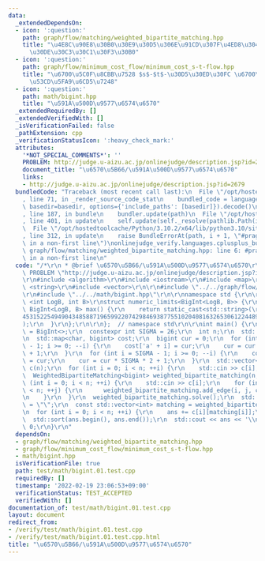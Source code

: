 ```yaml
---
data:
  _extendedDependsOn:
  - icon: ':question:'
    path: graph/flow/matching/weighted_bipartite_matching.hpp
    title: "\u4E8C\u90E8\u30B0\u30E9\u30D5\u306E\u91CD\u307F\u4ED8\u304D\u6700\u5927\
      \u30DE\u30C3\u30C1\u30F3\u30B0"
  - icon: ':question:'
    path: graph/flow/minimum_cost_flow/minimum_cost_s-t-flow.hpp
    title: "\u6700\u5C0F\u8CBB\u7528 $s$-$t$-\u30D5\u30ED\u30FC \u6700\u77ED\u8DEF\
      \u53CD\u5FA9\u6CD5\u7248"
  - icon: ':question:'
    path: math/bigint.hpp
    title: "\u591A\u500D\u9577\u6574\u6570"
  _extendedRequiredBy: []
  _extendedVerifiedWith: []
  _isVerificationFailed: false
  _pathExtension: cpp
  _verificationStatusIcon: ':heavy_check_mark:'
  attributes:
    '*NOT_SPECIAL_COMMENTS*': ''
    PROBLEM: http://judge.u-aizu.ac.jp/onlinejudge/description.jsp?id=2679
    document_title: "\u6570\u5B66/\u591A\u500D\u9577\u6574\u6570"
    links:
    - http://judge.u-aizu.ac.jp/onlinejudge/description.jsp?id=2679
  bundledCode: "Traceback (most recent call last):\n  File \"/opt/hostedtoolcache/Python/3.10.2/x64/lib/python3.10/site-packages/onlinejudge_verify/documentation/build.py\"\
    , line 71, in _render_source_code_stat\n    bundled_code = language.bundle(stat.path,\
    \ basedir=basedir, options={'include_paths': [basedir]}).decode()\n  File \"/opt/hostedtoolcache/Python/3.10.2/x64/lib/python3.10/site-packages/onlinejudge_verify/languages/cplusplus.py\"\
    , line 187, in bundle\n    bundler.update(path)\n  File \"/opt/hostedtoolcache/Python/3.10.2/x64/lib/python3.10/site-packages/onlinejudge_verify/languages/cplusplus_bundle.py\"\
    , line 401, in update\n    self.update(self._resolve(pathlib.Path(included), included_from=path))\n\
    \  File \"/opt/hostedtoolcache/Python/3.10.2/x64/lib/python3.10/site-packages/onlinejudge_verify/languages/cplusplus_bundle.py\"\
    , line 312, in update\n    raise BundleErrorAt(path, i + 1, \"#pragma once found\
    \ in a non-first line\")\nonlinejudge_verify.languages.cplusplus_bundle.BundleErrorAt:\
    \ graph/flow/matching/weighted_bipartite_matching.hpp: line 6: #pragma once found\
    \ in a non-first line\n"
  code: "/*\r\n * @brief \u6570\u5B66/\u591A\u500D\u9577\u6574\u6570\r\n */\r\n#define\
    \ PROBLEM \"http://judge.u-aizu.ac.jp/onlinejudge/description.jsp?id=2679\"\r\n\
    \r\n#include <algorithm>\r\n#include <iostream>\r\n#include <map>\r\n#include\
    \ <string>\r\n#include <vector>\r\n\r\n#include \"../../graph/flow/matching/weighted_bipartite_matching.hpp\"\
    \r\n#include \"../../math/bigint.hpp\"\r\n\r\nnamespace std {\r\n\r\ntemplate\
    \ <int LogB, int B>\r\nstruct numeric_limits<BigInt<LogB, B>> {\r\n  static constexpr\
    \ BigInt<LogB, B> max() {\r\n    return static_cast<std::string>(\r\n        \"\
    453152254949043485887196599220742984693877551020408163265306122448979591836734693877551\"\
    );\r\n  }\r\n};\r\n\r\n};  // namespace std\r\n\r\nint main() {\r\n  using bigint\
    \ = BigInt<>;\r\n  constexpr int SIGMA = 26;\r\n  int n;\r\n  std::cin >> n;\r\
    \n  std::map<char, bigint> cost;\r\n  bigint cur = 0;\r\n  for (int i = SIGMA\
    \ - 1; i >= 0; --i) {\r\n    cost['a' + i] = cur;\r\n    cur = cur * SIGMA * 2\
    \ + 1;\r\n  }\r\n  for (int i = SIGMA - 1; i >= 0; --i) {\r\n    cost['A' + i]\
    \ = cur;\r\n    cur = cur * SIGMA * 2 + 1;\r\n  }\r\n  std::vector<std::string>\
    \ c(n);\r\n  for (int i = 0; i < n; ++i) {\r\n    std::cin >> c[i];\r\n  }\r\n\
    \  WeightedBipartiteMatching<bigint> weighted_bipartite_matching(n, n);\r\n  for\
    \ (int i = 0; i < n; ++i) {\r\n    std::cin >> c[i];\r\n    for (int j = 0; j\
    \ < n; ++j) {\r\n      weighted_bipartite_matching.add_edge(i, j, cost[c[i][j]]);\r\
    \n    }\r\n  }\r\n  weighted_bipartite_matching.solve();\r\n  std::string ans\
    \ = \"\";\r\n  const std::vector<int> matching = weighted_bipartite_matching.matching();\r\
    \n  for (int i = 0; i < n; ++i) {\r\n    ans += c[i][matching[i]];\r\n  }\r\n\
    \  std::sort(ans.begin(), ans.end());\r\n  std::cout << ans << '\\n';\r\n  return\
    \ 0;\r\n}\r\n"
  dependsOn:
  - graph/flow/matching/weighted_bipartite_matching.hpp
  - graph/flow/minimum_cost_flow/minimum_cost_s-t-flow.hpp
  - math/bigint.hpp
  isVerificationFile: true
  path: test/math/bigint.01.test.cpp
  requiredBy: []
  timestamp: '2022-02-19 23:06:53+09:00'
  verificationStatus: TEST_ACCEPTED
  verifiedWith: []
documentation_of: test/math/bigint.01.test.cpp
layout: document
redirect_from:
- /verify/test/math/bigint.01.test.cpp
- /verify/test/math/bigint.01.test.cpp.html
title: "\u6570\u5B66/\u591A\u500D\u9577\u6574\u6570"
---
```

